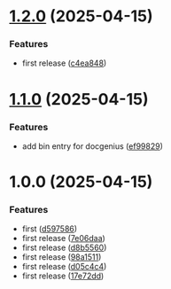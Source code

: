 # [1.2.0](https://github.com/tkhs0813/docgenius/compare/v1.1.0...v1.2.0) (2025-04-15)


### Features

* first release ([c4ea848](https://github.com/tkhs0813/docgenius/commit/c4ea848b8a596ca0845038d32df1a78d2dfcd410))

# [1.1.0](https://github.com/tkhs0813/docgenius/compare/v1.0.0...v1.1.0) (2025-04-15)


### Features

* add bin entry for docgenius ([ef99829](https://github.com/tkhs0813/docgenius/commit/ef998291cf9116db36af65f996f7cc9cfc339792))

# 1.0.0 (2025-04-15)


### Features

* first ([d597586](https://github.com/tkhs0813/docgenius/commit/d5975868d2bb3d493fc0bd458d947e07ad222fff))
* first release ([7e06daa](https://github.com/tkhs0813/docgenius/commit/7e06daa5425bf810df82eb077f4e2bffebe20d14))
* first release ([d8b5560](https://github.com/tkhs0813/docgenius/commit/d8b55607ae46db709c1cabe33528623842abcfed))
* first release ([98a1511](https://github.com/tkhs0813/docgenius/commit/98a1511b60e438e52221108b9c7a7b62350f5382))
* first release ([d05c4c4](https://github.com/tkhs0813/docgenius/commit/d05c4c46d4215ef6185864bfbab56fd4b408eef5))
* first release ([17e72dd](https://github.com/tkhs0813/docgenius/commit/17e72dd14a944cfc19004649fac5651e67625bbb))
